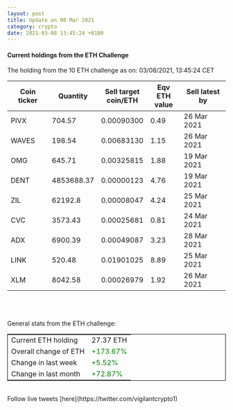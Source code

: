 ```yaml
---
layout: post
title: Update on 08 Mar 2021
category: crypto
date: 2021-03-08 13:45:24 +0100
---
```

<!-- Global site tag (gtag.js) - Google Analytics -->
<script async src="https://www.googletagmanager.com/gtag/js?id=UA-103831149-5"></script>
<script>
  window.dataLayer = window.dataLayer || [];
  function gtag(){dataLayer.push(arguments);}
  gtag('js', new Date());

  gtag('config', 'UA-103831149-5');
</script>


#### Current holdings from the ETH Challenge

The holding from the 10 ETH challenge as on: 03/08/2021, 13:45:24 CET

|Coin ticker|Quantity|Sell target<br>coin/ETH|Eqv ETH<br>value|Sell latest by|
|-----------|--------|-----------|-----------|--------------|
PIVX|704.57|  0.00090300|0.49|26 Mar 2021|
WAVES|198.54|  0.00683130|1.15|26 Mar 2021|
OMG|645.71|  0.00325815|1.88|19 Mar 2021|
DENT|4853688.37|  0.00000123|4.76|19 Mar 2021|
ZIL|62192.8|  0.00008047|4.24|25 Mar 2021|
CVC|3573.43|  0.00025681|0.81|24 Mar 2021|
ADX|6900.39|  0.00049087|3.23|28 Mar 2021|
LINK|520.48|  0.01901025|8.89|25 Mar 2021|
XLM|8042.58|  0.00026979|1.92|26 Mar 2021|

<br>
<br>
<br>
General stats from the ETH challenge:

<table style="border:1px solid black;margin-left:auto;margin-right:auto;">
	<tbody>
	<tr>
		<td>Current ETH holding</td>
		<td>     27.37 ETH</td>
	</tr>
	<tr>
		<td>Overall change of ETH</td>
		<td><font color="green">+173.67%</font></td>
	</tr>
	<tr>
		<td>Change in last week</td>
		<td><font color="green">+5.52%</font></td>
	</tr>
	<tr>
		<td>Change in last month</td>
		<td><font color="green">+72.87%</font></td>
	</tr>
	</tbody>
</table>

<br>
Follow live tweets [here](https://twitter.com/vigilantcrypto1)
<br>
<br>